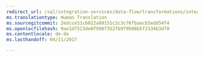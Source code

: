 ```yaml
--- 
redirect_url: /sql/integration-services/data-flow/transformations/integration-services-transformations
ms.translationtype: Human Translation
ms.sourcegitcommit: 2edcce51c6822a89151c3c3c76fbaacb5edd54f4
ms.openlocfilehash: 9ae1d7513de0f990f352fb979b98b5f2334b3d78
ms.contentlocale: de-de
ms.lasthandoff: 04/11/2017

--- 
```


